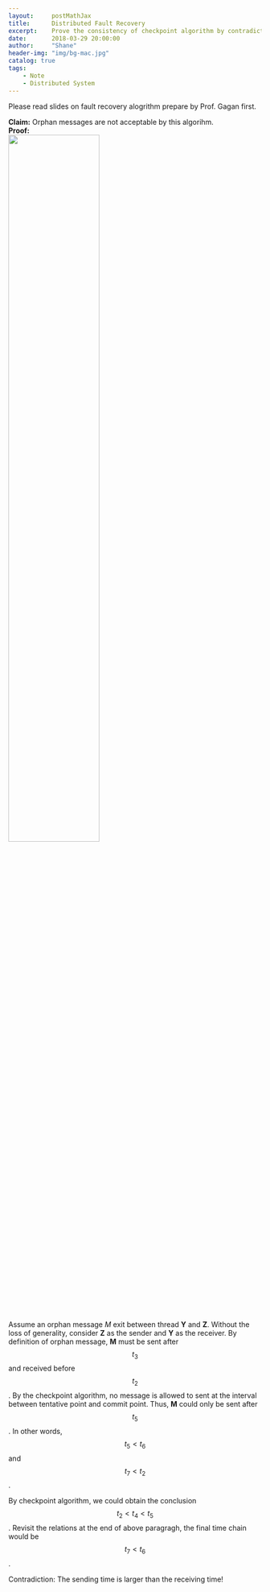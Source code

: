 ```yaml
---
layout:     postMathJax
title:      Distributed Fault Recovery
excerpt:    Prove the consistency of checkpoint algorithm by contradiction.
date:       2018-03-29 20:00:00
author:     "Shane"
header-img: "img/bg-mac.jpg"
catalog: true
tags:
    - Note
    - Distributed System
---
```


Please read slides on fault recovery alogrithm prepare by Prof. Gagan first.

**Claim:** Orphan messages are not acceptable by this algorihm.<br>
**Proof:** <br>
<img width="60%" src="https://i.imgur.com/SkYA9dr.jpg"/>

Assume an orphan message *M* exit between thread **Y** and **Z**. Without the loss of generality, consider **Z** as the sender and **Y** as the receiver. By definition of orphan message, **M** must be sent after $$t_3$$ and received before $$t_2$$. By the checkpoint algorithm, no message is allowed to sent at the interval between tentative point and commit point. Thus, **M** could only be sent after $$t_5$$. In other words, $$t_5 < t_6$$ and $$t_7 < t_2$$ .

By checkpoint algorithm, we could obtain the conclusion $$t_2 < t_4 < t_5$$. Revisit the relations at the end of above paragragh, the final time chain would be $$t_7 < t_6$$.

Contradiction: The sending time is larger than the receiving time! 
